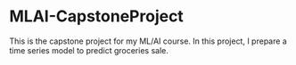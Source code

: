 # MLAI-CapstoneProject
This is the capstone project for my ML/AI course. In this project, I prepare a time series model to predict groceries sale. 
